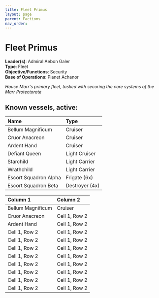 ```yaml
---
title: Fleet Primus
layout: page
parent: Factions
nav_order: 
---
```

# Fleet Primus

**Leader(s)**: Admiral Aebon Galer  
**Type**: Fleet  
**Objective/Functions**: Security  
**Base of Operations**: Planet Achanor  

*House Marr's primary fleet, tasked with securing the core systems of the Marr Protectorate*

## Known vessels, active:
| Name              | Type               |  
| :----------------- | :---------------- |  
| Bellum Magnificum | Cruiser            |  
| Cruor Anacreon | Cruiser               |  
| Ardent Hand | Cruiser                  |  
| Defiant Queen | Light Cruiser          |  
| Starchild | Light Carrier              |  
| Wrathchild | Light Carrier             |  
| Escort Squadron Alpha | Frigate (6x)   |  
| Escort Squadron Beta | Destroyer (4x)  |  

| Column 1      | Column 2      |
| :------------ | :------------ |
| Bellum Magnificum | Cruiser |
| Cruor Anacreon | Cell 1, Row 2 |
| Ardent Hand | Cell 1, Row 2 |
| Cell 1, Row 2 | Cell 1, Row 2 |
| Cell 1, Row 2 | Cell 1, Row 2 |
| Cell 1, Row 2 | Cell 1, Row 2 |
| Cell 1, Row 2 | Cell 1, Row 2 |
| Cell 1, Row 2 | Cell 1, Row 2 |
| Cell 1, Row 2 | Cell 1, Row 2 |
| Cell 1, Row 2 | Cell 1, Row 2 |
| Cell 1, Row 2 | Cell 1, Row 2 |
